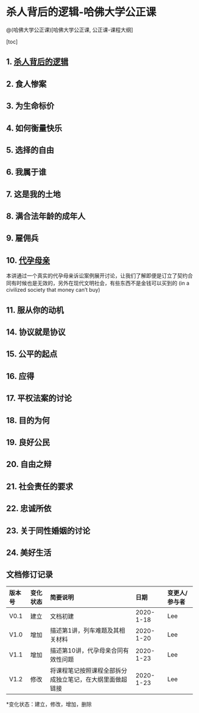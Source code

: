 # 杀人背后的逻辑-哈佛大学公正课
@(哈佛大学公正课)[哈佛大学公正课, 公正课-课程大纲]

[toc]

















## 1. [杀人背后的逻辑](https://www.evernote.com/l/ALq1M5gfa9dBNb6l5N1JsmosQh942gCaJJM/)

## 2.  食人惨案

## 3. 为生命标价

## 4. 如何衡量快乐

## 5. 选择的自由

## 6. 我属于谁

## 7. 这是我的土地

## 8.  满合法年龄的成年人

## 9. 雇佣兵

## 10. [代孕母亲](https://www.evernote.com/l/ALr19uUIcflJiKbgvYTAdRdF8MxciTYEz8U/)

本讲通过一个真实的代孕母亲诉讼案例展开讨论，让我们了解即便是订立了契约合同有时候也是无效的，另外在现代文明社会，有些东西不是金钱可以买到的 (in a civilized society that money can’t buy)


## 11. 服从你的动机

## 14. 协议就是协议

## 15. 公平的起点

## 16. 应得

## 17. 平权法案的讨论

## 18. 目的为何

## 19. 良好公民

## 20. 自由之辩

## 21. 社会责任的要求

## 22. 忠诚所依

## 23.  关于同性婚姻的讨论

## 24. 美好生活


## 文档修订记录

| 版本号|     变化状态|   简要说明|  日期	|   变更人/参与者   |
| :-------- | :--------| :------ |:------ |:------ |
| V0.1|   建立| 文档初建 |2020-1-18  | Lee|
| V1.0|   增加| 描述第1讲，列车难题及其相关材料 |2020-1-20  | Lee|
| V1.1|   增加| 描述第10讲，代孕母亲合同有效性问题 |2020-1-23  | Lee|
| V1.2|   修改| 将课程笔记按照课程全部拆分成独立笔记，在大纲里面做超链接 |2020-1-23  | Lee|

*变化状态：建立，修改，增加，删除